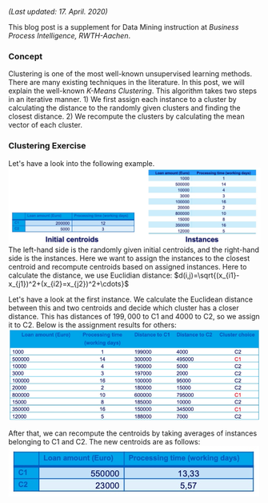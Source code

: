 *(Last updated: 17. April. 2020)*

This blog post is a supplement for Data Mining instruction at *Business Process Intelligence, RWTH-Aachen*.

### Concept
Clustering is one of the most well-known unsupervised learning methods. There are many existing techniques in the literature. In this post, we will explain the well-known _K-Means Clustering_. This algorithm takes two steps in an iterative manner. 1) We first assign each instance to a cluster by calculating the distance to the randomly given clusters and finding the closest distance. 2) We recompute the clusters by calculating the mean vector of each cluster.

### Clustering Exercise

Let's have a look into the following example.
![IMAGE](resources/CCE3D38ADB4CD58D97DE4966231A10B9.jpg)
The left-hand side is the randomly given initial centroids, and the right-hand side is the instances. Here we want to assign the instances to the closest centroid and recompute centroids based on assigned instances. Here to calculate the distance, we use Euclidian distance: $d(i,j)=\sqrt{(x_{i1}-x_{j1})^2+(x_{i2}=x_{j2})^2+\cdots}$

Let's have a look at the first instance. We calculate the Euclidean distance between this and two centroids and decide which cluster has a closer distance. This has distances of $199,000$ to C1 and $4000$ to C2, so we assign it to C2. Below is the assignment results for others:
![IMAGE](resources/A0DE72DEBC82807265C7B1C377E5DAAB.jpg)

After that, we can recompute the centroids by taking averages of instances belonging to C1 and C2. The new centroids are as follows:
![IMAGE](resources/A6D3BE4E59667168EFBA51052DF31876.jpg)